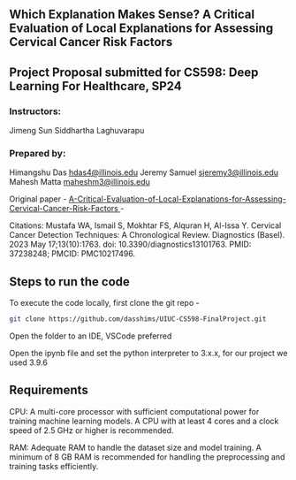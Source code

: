 ## Which Explanation Makes Sense? A Critical Evaluation of Local Explanations for Assessing Cervical Cancer Risk Factors


## Project Proposal submitted for CS598: Deep Learning For Healthcare, SP24



### Instructors:
Jimeng Sun
Siddhartha Laghuvarapu



### Prepared by:
Himangshu Das 				hdas4@illinois.edu
Jeremy Samuel 				sjeremy3@illinois.edu
Mahesh Matta 				maheshm3@illinois.edu


Original paper - [A-Critical-Evaluation-of-Local-Explanations-for-Assessing-Cervical-Cancer-Risk-Factors ](https://github.com/cwayad/Local-Explanations-for-Cervical-Cancer)- 

Citations: 
Mustafa WA, Ismail S, Mokhtar FS, Alquran H, Al-Issa Y. Cervical Cancer Detection Techniques: A Chronological Review. Diagnostics (Basel). 2023 May 17;13(10):1763. doi: 10.3390/diagnostics13101763. PMID: 37238248; PMCID: PMC10217496.



## Steps to run the code

To execute the code locally, first clone the git repo -
```bash
git clone https://github.com/dasshims/UIUC-CS598-FinalProject.git

```

Open the folder to an IDE, VSCode preferred

Open the ipynb file and set the python interpreter to 3.x.x, for our project we used 3.9.6

## Requirements

CPU: A multi-core processor with sufficient computational power for training machine learning models. A CPU with at least 4 cores and a clock speed of 2.5 GHz or higher is recommended.

RAM: Adequate RAM to handle the dataset size and model training. A minimum of 8 GB RAM is recommended for handling the preprocessing and training tasks efficiently.
